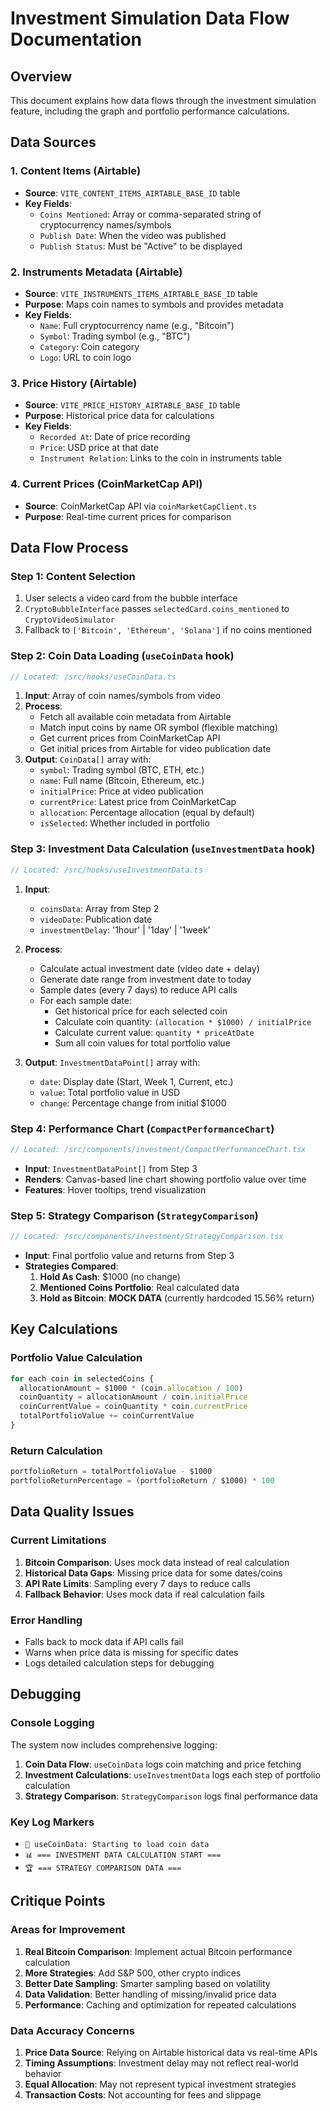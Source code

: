 # Investment Simulation Data Flow Documentation

## Overview
This document explains how data flows through the investment simulation feature, including the graph and portfolio performance calculations.

## Data Sources

### 1. Content Items (Airtable)
- **Source**: `VITE_CONTENT_ITEMS_AIRTABLE_BASE_ID` table
- **Key Fields**:
  - `Coins Mentioned`: Array or comma-separated string of cryptocurrency names/symbols
  - `Publish Date`: When the video was published
  - `Publish Status`: Must be "Active" to be displayed

### 2. Instruments Metadata (Airtable)
- **Source**: `VITE_INSTRUMENTS_ITEMS_AIRTABLE_BASE_ID` table
- **Purpose**: Maps coin names to symbols and provides metadata
- **Key Fields**:
  - `Name`: Full cryptocurrency name (e.g., "Bitcoin")
  - `Symbol`: Trading symbol (e.g., "BTC")
  - `Category`: Coin category
  - `Logo`: URL to coin logo

### 3. Price History (Airtable)
- **Source**: `VITE_PRICE_HISTORY_AIRTABLE_BASE_ID` table
- **Purpose**: Historical price data for calculations
- **Key Fields**:
  - `Recorded At`: Date of price recording
  - `Price`: USD price at that date
  - `Instrument Relation`: Links to the coin in instruments table

### 4. Current Prices (CoinMarketCap API)
- **Source**: CoinMarketCap API via `coinMarketCapClient.ts`
- **Purpose**: Real-time current prices for comparison

## Data Flow Process

### Step 1: Content Selection
1. User selects a video card from the bubble interface
2. `CryptoBubbleInterface` passes `selectedCard.coins_mentioned` to `CryptoVideoSimulator`
3. Fallback to `['Bitcoin', 'Ethereum', 'Solana']` if no coins mentioned

### Step 2: Coin Data Loading (`useCoinData` hook)
```typescript
// Located: /src/hooks/useCoinData.ts
```

1. **Input**: Array of coin names/symbols from video
2. **Process**:
   - Fetch all available coin metadata from Airtable
   - Match input coins by name OR symbol (flexible matching)
   - Get current prices from CoinMarketCap API
   - Get initial prices from Airtable for video publication date
3. **Output**: `CoinData[]` array with:
   - `symbol`: Trading symbol (BTC, ETH, etc.)
   - `name`: Full name (Bitcoin, Ethereum, etc.)
   - `initialPrice`: Price at video publication
   - `currentPrice`: Latest price from CoinMarketCap
   - `allocation`: Percentage allocation (equal by default)
   - `isSelected`: Whether included in portfolio

### Step 3: Investment Data Calculation (`useInvestmentData` hook)
```typescript
// Located: /src/hooks/useInvestmentData.ts
```

1. **Input**: 
   - `coinsData`: Array from Step 2
   - `videoDate`: Publication date
   - `investmentDelay`: '1hour' | '1day' | '1week'

2. **Process**:
   - Calculate actual investment date (video date + delay)
   - Generate date range from investment date to today
   - Sample dates (every 7 days) to reduce API calls
   - For each sample date:
     - Get historical price for each selected coin
     - Calculate coin quantity: `(allocation * $1000) / initialPrice`
     - Calculate current value: `quantity * priceAtDate`
     - Sum all coin values for total portfolio value

3. **Output**: `InvestmentDataPoint[]` array with:
   - `date`: Display date (Start, Week 1, Current, etc.)
   - `value`: Total portfolio value in USD
   - `change`: Percentage change from initial $1000

### Step 4: Performance Chart (`CompactPerformanceChart`)
```typescript
// Located: /src/components/investment/CompactPerformanceChart.tsx
```

- **Input**: `InvestmentDataPoint[]` from Step 3
- **Renders**: Canvas-based line chart showing portfolio value over time
- **Features**: Hover tooltips, trend visualization

### Step 5: Strategy Comparison (`StrategyComparison`)
```typescript
// Located: /src/components/investment/StrategyComparison.tsx
```

- **Input**: Final portfolio value and returns from Step 3
- **Strategies Compared**:
  1. **Hold As Cash**: $1000 (no change)
  2. **Mentioned Coins Portfolio**: Real calculated data
  3. **Hold as Bitcoin**: **MOCK DATA** (currently hardcoded 15.56% return)

## Key Calculations

### Portfolio Value Calculation
```typescript
for each coin in selectedCoins {
  allocationAmount = $1000 * (coin.allocation / 100)
  coinQuantity = allocationAmount / coin.initialPrice
  coinCurrentValue = coinQuantity * coin.currentPrice
  totalPortfolioValue += coinCurrentValue
}
```

### Return Calculation
```typescript
portfolioReturn = totalPortfolioValue - $1000
portfolioReturnPercentage = (portfolioReturn / $1000) * 100
```

## Data Quality Issues

### Current Limitations
1. **Bitcoin Comparison**: Uses mock data instead of real calculation
2. **Historical Data Gaps**: Missing price data for some dates/coins
3. **API Rate Limits**: Sampling every 7 days to reduce calls
4. **Fallback Behavior**: Uses mock data if real calculation fails

### Error Handling
- Falls back to mock data if API calls fail
- Warns when price data is missing for specific dates
- Logs detailed calculation steps for debugging

## Debugging

### Console Logging
The system now includes comprehensive logging:

1. **Coin Data Flow**: `useCoinData` logs coin matching and price fetching
2. **Investment Calculations**: `useInvestmentData` logs each step of portfolio calculation
3. **Strategy Comparison**: `StrategyComparison` logs final performance data

### Key Log Markers
- `🚀 useCoinData: Starting to load coin data`
- `📊 === INVESTMENT DATA CALCULATION START ===`
- `🏆 === STRATEGY COMPARISON DATA ===`

## Critique Points

### Areas for Improvement
1. **Real Bitcoin Comparison**: Implement actual Bitcoin performance calculation
2. **More Strategies**: Add S&P 500, other crypto indices
3. **Better Date Sampling**: Smarter sampling based on volatility
4. **Data Validation**: Better handling of missing/invalid price data
5. **Performance**: Caching and optimization for repeated calculations

### Data Accuracy Concerns
1. **Price Data Source**: Relying on Airtable historical data vs real-time APIs
2. **Timing Assumptions**: Investment delay may not reflect real-world behavior
3. **Equal Allocation**: May not represent typical investment strategies
4. **Transaction Costs**: Not accounting for fees and slippage